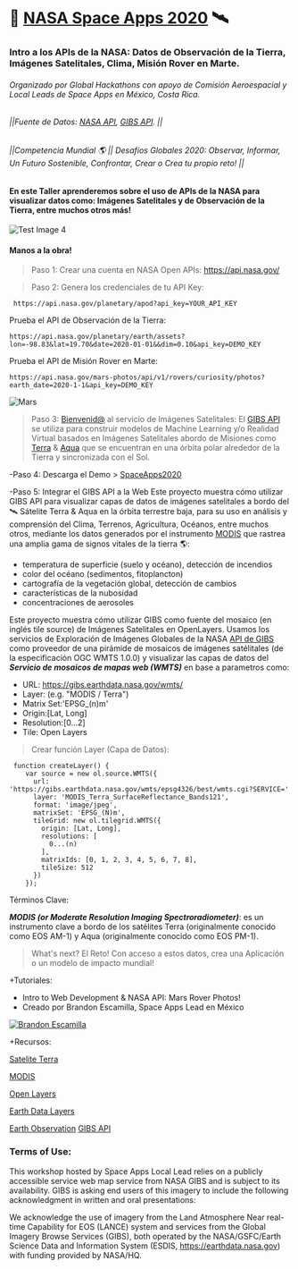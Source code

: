 # 🤖 [NASA Space Apps 2020](https://nasaspaceappscr.globalhackathons.co/) 🛰️ 
### Intro a los APIs de la NASA: Datos de Observación de la Tierra, Imágenes Satelitales, Clima, Misión Rover en Marte.
###### Organizado por Global Hackathons con apoyo de Comisión Aeroespacial y Local Leads de Space Apps en México, Costa Rica.
###### ||Fuente de Datos: [NASA API](https://wiki.earthdata.nasa.gov/display/GIBS/GIBS+API+for+Developers), [GIBS API](https://wiki.earthdata.nasa.gov/display/GIBS/GIBS+API+for+Developers). ||

###### ||Competencia Mundial 🌎 || Desafíos Globales 2020: Observar, Informar, Un Futuro Sostenible, Confrontar, Crear o Crea tu propio reto! ||

#### En este Taller aprenderemos sobre el uso de APIs de la NASA para visualizar datos como: Imágenes Satelitales y de Observación de la Tierra, entre muchos otros más! 

![Test Image 4](https://github.com/leoaiassistant/NASA_GIBS/blob/master/IMG/model.png)

#### Manos a la obra!

> Paso 1: Crear una cuenta en NASA Open APIs: https://api.nasa.gov/

> Paso 2: Genera los credenciales de tu API Key:

```
 https://api.nasa.gov/planetary/apod?api_key=YOUR_API_KEY
```
Prueba el API de Observación de la Tierra:
```
https://api.nasa.gov/planetary/earth/assets?lon=-98.83&lat=19.70&date=2020-01-01&&dim=0.10&api_key=DEMO_KEY
```

Prueba el API de Misión Rover en Marte:
```
https://api.nasa.gov/mars-photos/api/v1/rovers/curiosity/photos?earth_date=2020-1-1&api_key=DEMO_KEY
```

![Mars](https://github.com/leoaiassistant/NASA_APIs/blob/master/IMG/MARS.jpg) 
> Paso 3: [Bienvenid@](sM9dReXlARhfcp9ctZGxUt8wItACbqJTLMCW3YiI) al servicio de Imágenes Satelitales: El [GIBS API](https://earthdata.nasa.gov/eosdis/science-system-description/eosdis-components/gibs) se utiliza para construir modelos de Machine Learning y/o Realidad Virtual basados en Imágenes Satelitales abordo de Misiones como [Terra](https://www.nasa.gov/mission_pages/terra/spacecraft/index.html) & [Aqua](https://aqua.nasa.gov/) que se encuentran en una órbita polar alrededor de la Tierra y sincronizada con el Sol. 

-Paso 4: Descarga el Demo > [SpaceApps2020](https://github.com/leoaiassistant/NASA_APIs)


-Paso 5: Integrar el GIBS API a la Web
Este proyecto muestra cómo utilizar GIBS API para visualizar capas de datos de imágenes satelitales a bordo del 🛰️ Sátelite Terra & Aqua en la órbita terrestre baja, para su uso en análisis y comprensión del Clima, Terrenos, Agricultura, Océanos, entre muchos otros, mediante los datos generados por el instrumento [MODIS](https://wiki.earthdata.nasa.gov/display/GIBS/GIBS+Available+Imagery+Products#expand-CorrectedReflectance17Products) que rastrea una amplia gama de signos vitales de la tierra 🌎:

- temperatura de superficie (suelo y océano), detección de incendios
- color del océano (sedimentos, fitoplancton)
- cartografía de la vegetación global, detección de cambios
- características de la nubosidad
- concentraciones de aerosoles 

Este proyecto muestra cómo utilizar GIBS como fuente del mosaico  (en inglés tile source) de Imágenes Satelitales en OpenLayers. 
Usamos los servicios de Exploración de Imágenes Globales de la NASA [API de GIBS](https://wiki.earthdata.nasa.gov/display/GIBS/GIBS+API+for+Developers) como proveedor de una pirámide de mosaicos de imágenes satélitales (de la especificación OGC WMTS 1.0.0) y visualizar las capas de datos del ***Servicio de mosaicos de mapas web (WMTS)*** en base a parametros como:

- URL: https://gibs.earthdata.nasa.gov/wmts/
- Layer: (e.g. "MODIS / Terra")
- Matrix Set:'EPSG_(n)m'
- Origin:[Lat, Long]
- Resolution:[0...2]
- Tile: Open Layers

> Crear función Layer (Capa de Datos):

```
 function createLayer() {
    var source = new ol.source.WMTS({
      url: 'https://gibs.earthdata.nasa.gov/wmts/epsg4326/best/wmts.cgi?SERVICE='
      layer: 'MODIS_Terra_SurfaceReflectance_Bands121',
      format: 'image/jpeg',
      matrixSet: 'EPSG_(N)m',
      tileGrid: new ol.tilegrid.WMTS({
        origin: [Lat, Long],
        resolutions: [
          0...(n)
        ],
        matrixIds: [0, 1, 2, 3, 4, 5, 6, 7, 8],
        tileSize: 512
      })
    });
```

Términos Clave:

***MODIS (or Moderate Resolution Imaging Spectroradiometer)***: es un instrumento clave a bordo de los satélites Terra (originalmente conocido como EOS AM-1) y Aqua (originalmente conocido como EOS PM-1). 


> What's next? El Reto!
Con acceso a estos datos, crea una Aplicación o un modelo de impacto mundial!

+Tutoriales:
- Intro to Web Development & NASA API: Mars Rover Photos!
- Creado por Brandon Escamilla, Space Apps Lead en México

[![Brandon Escamilla](https://img.youtube.com/vi/KcyGr_onNiM/1.jpg)](https://youtu.be/KcyGr_onNiM)

+Recursos:

[Satelite Terra](https://terra.nasa.gov/about/terra-instruments/modis)

[MODIS](https://modis.gsfc.nasa.gov/data/)
 
[Open Layers](https://openlayers.org/)

[Earth Data Layers](https://wiki.earthdata.nasa.gov/display/GIBS/GIBS+Available+Imagery+Products#expand-CorrectedReflectance17Products)
 
[Earth Observation](https://earthdata.nasa.gov/earth-observation-data/near-real-time/download-nrt-data/modis-nrt
)
[GIBS API](https://wiki.earthdata.nasa.gov/display/GIBS/GIBS+API+for+Developers#GIBSAPIforDevelopers-ImageryAPI/Services)


### Terms of Use:
This workshop hosted by Space Apps Local Lead relies on a publicly accessible service web map service from NASA GIBS and is subject to its availability. GIBS is asking end users of this imagery to include the following acknowledgment in written and oral presentations:

We acknowledge the use of imagery from the Land Atmosphere Near real-time Capability for EOS (LANCE) system and services from the Global Imagery Browse Services (GIBS), both operated by the NASA/GSFC/Earth Science Data and Information System (ESDIS, https://earthdata.nasa.gov) with funding provided by NASA/HQ.
